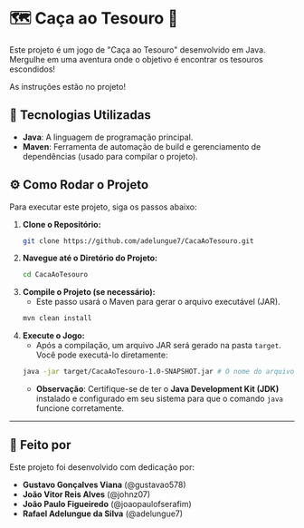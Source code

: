 # 🗺️ Caça ao Tesouro 💎

Este projeto é um jogo de "Caça ao Tesouro" desenvolvido em Java. Mergulhe em uma aventura onde o objetivo é encontrar os tesouros escondidos!

As instruções estão no projeto!

## 🚀 Tecnologias Utilizadas

* **Java**: A linguagem de programação principal.
* **Maven**: Ferramenta de automação de build e gerenciamento de dependências (usado para compilar o projeto).

## ⚙️ Como Rodar o Projeto

Para executar este projeto, siga os passos abaixo:

1.  **Clone o Repositório:**
    ```bash
    git clone https://github.com/adelungue7/CacaAoTesouro.git
    ```
2.  **Navegue até o Diretório do Projeto:**
    ```bash
    cd CacaAoTesouro
    ```
3.  **Compile o Projeto (se necessário):**
    * Este passo usará o Maven para gerar o arquivo executável (JAR).
    ```bash
    mvn clean install
    ```
4.  **Execute o Jogo:**
    * Após a compilação, um arquivo JAR será gerado na pasta `target`. Você pode executá-lo diretamente:
    ```bash
    java -jar target/CacaAoTesouro-1.0-SNAPSHOT.jar # O nome do arquivo JAR pode variar ligeiramente
    ```
    * **Observação**: Certifique-se de ter o **Java Development Kit (JDK)** instalado e configurado em seu sistema para que o comando `java` funcione corretamente.

---

## 👥 Feito por

Este projeto foi desenvolvido com dedicação por:

* **Gustavo Gonçalves Viana** (@gustavao578)
* **João Vitor Reis Alves** (@johnz07)
* **João Paulo Figueiredo** (@joaopaulofserafim)
* **Rafael Adelungue da Silva** (@adelungue7)

